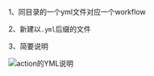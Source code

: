 1、同目录的一个yml文件对应一个workflow

2、新建以`.yml`后缀的文件

3、简要说明

![action的YML说明](https://github.com/Zero-S1/JD_tools/blob/master/p/action%E7%9A%84YML%E8%AF%B4%E6%98%8E.png)
